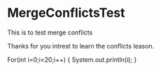 # MergeConflictsTest
This is to test merge conflicts

Thanks for you intrest to learn the conflicts leason.

For(int i=0;i<20;i++)
{
System.out.println(i);
}
